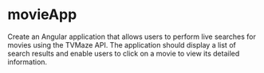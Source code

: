 # movieApp
Create an Angular application that allows users to perform live searches for movies using the  TVMaze API. The application should display a list of search results and enable users to click on  a movie to view its detailed information.
